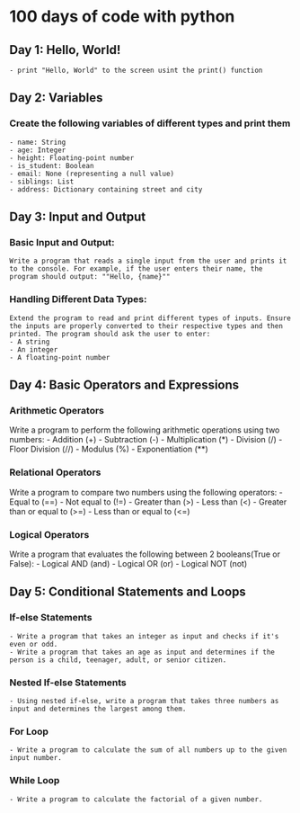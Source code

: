 # 100 days of code with python #

## Day 1: Hello, World! ##
    - print "Hello, World" to the screen usint the print() function

## Day 2: Variables ##
### Create the following variables of different types and print them ###
    - name: String
    - age: Integer
    - height: Floating-point number
    - is_student: Boolean
    - email: None (representing a null value)
    - siblings: List
    - address: Dictionary containing street and city

## Day 3: Input and Output ##
### Basic Input and Output: ###
    Write a program that reads a single input from the user and prints it to the console. For example, if the user enters their name, the program should output: ""Hello, {name}""

### Handling Different Data Types: ###
    Extend the program to read and print different types of inputs. Ensure the inputs are properly converted to their respective types and then printed. The program should ask the user to enter:
    - A string
    - An integer
    - A floating-point number

## Day 4: Basic Operators and Expressions ###
### Arithmetic Operators ###
Write a program to perform the following arithmetic operations using two numbers:
    - Addition (+)
    - Subtraction (-)
    - Multiplication (*)
    - Division (/)
    - Floor Division (//)
    - Modulus (%)
    - Exponentiation (**)

### Relational Operators ###
Write a program to compare two numbers using the following operators:
    - Equal to (==)
    - Not equal to (!=)
    - Greater than (>)
    - Less than (<)
    - Greater than or equal to (>=)
    - Less than or equal to (<=)

### Logical Operators ###
Write a program that evaluates the following between 2 booleans(True or False):
    - Logical AND (and)
    - Logical OR (or)
    - Logical NOT (not)

## Day 5: Conditional Statements and Loops ##
### If-else Statements ###
    - Write a program that takes an integer as input and checks if it's even or odd.
    - Write a program that takes an age as input and determines if the person is a child, teenager, adult, or senior citizen.

### Nested If-else Statements ###
    - Using nested if-else, write a program that takes three numbers as input and determines the largest among them.

### For Loop ###
    - Write a program to calculate the sum of all numbers up to the given input number.

### While Loop ###
    - Write a program to calculate the factorial of a given number.


